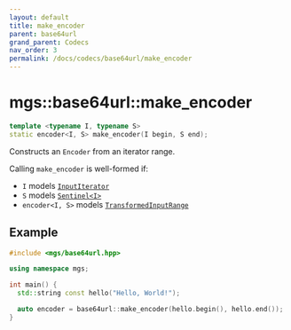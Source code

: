 ```yaml
---
layout: default
title: make_encoder
parent: base64url
grand_parent: Codecs
nav_order: 3
permalink: /docs/codecs/base64url/make_encoder
---
```


# mgs::base64url::make_encoder

```cpp
template <typename I, typename S>
static encoder<I, S> make_encoder(I begin, S end);
```

Constructs an `Encoder` from an iterator range.

Calling `make_encoder` is well-formed if:

* `I` models [`InputIterator`]()
* `S` models [`Sentinel<I>`]()
* `encoder<I, S>` models [`TransformedInputRange`]()

## Example

```cpp
#include <mgs/base64url.hpp>

using namespace mgs;

int main() {
  std::string const hello("Hello, World!");

  auto encoder = base64url::make_encoder(hello.begin(), hello.end());
}
```
